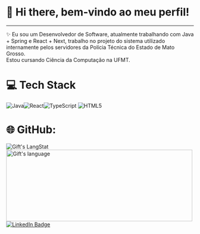 <!-- Heading -->
# 👋 Hi there, bem-vindo ao meu perfil!

---
✨ Eu sou um Desenvolvedor de Software, atualmente trabalhando com Java + Spring e React + Next, trabalho no projeto do sistema utilizado internamente pelos servidores da Polícia Técnica do Estado de Mato Grosso. </br>
Estou cursando Ciência da Computação na UFMT. 


<!-- code gif-->
# 💻 Tech Stack
![Java](https://img.shields.io/badge/Java-ED8B00?style=for-the-badge&logo=openjdk&logoColor=white)![React](https://img.shields.io/badge/React-20232A?style=for-the-badge&logo=react&logoColor=61DAFB)![TypeScript](https://img.shields.io/badge/typescript-%23007ACC.svg?style=for-the-badge&logo=typescript&logoColor=white) ![HTML5](https://img.shields.io/badge/html5-%23E34F26.svg?style=for-the-badge&logo=html5&logoColor=white) 


# 🌐 GitHub:
 
 <div>
   <img align="center" src="https://github-readme-streak-stats.herokuapp.com?user=muriloguizelin&theme=transparent&hide_border=true&locale=pt_BR" alt="Gift's LangStat" />
  <img align="center" src="https://github-readme-stats.vercel.app/api/top-langs?username=muriloguizelin&langs_count=10&show_icons=true&locale=en&layout=compact&theme=transparent" alt="Gift's language" height="192px"  width="500px"/>
     
</div>
 <a href="https://linkedin.com/in/muriloguizelin"><img src="https://img.shields.io/badge/-Murilo%20Guizelin%20-blue?style=plastic&amp;labelColor=blue&amp;logo=LinkedIn&amp;link=https://linkedin.com/in/muriloguizelin" alt="LinkedIn Badge"></a> 


<!-- GitHub section: END -->


</p>

